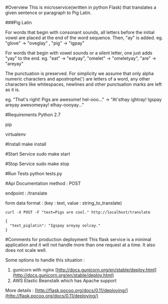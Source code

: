 #Overview
This is microservice(written in python Flask) that translates a given sentence or paragraph to Pig Latin.

###Pig Latin

For words that begin with consonant sounds, all letters before the initial vowel are placed at the end of the word sequence. Then, "ay" is added.
eg. "glove" → "oveglay" , "pig" → "igpay"

For words that begin with vowel sounds or a silent letter, one just adds "yay" to the end.
eg. "eat" → "eatyay", "omelet" → "omeletyay", "are" → "areyay"

The punctuation is preserved. For simplicity we assume that only alpha numeric characters and apostrophe(') are letters of a word, any other characters like whitespaces, newlines and other punctuation marks are left as it is.

eg. "That's right! Pigs are awesome! hel-ooo..." → "At'sthay ightray! Igspay areyay awesomeyay! elhay-oooyay..."

#Requirements
Python 2.7

pip

virtualenv

#Install
make install

#Start Service
sudo make start

#Stop Service
sudo make stop

#Run Tests
python tests.py

#Api Documentation
method : POST

endpoint : /translate

form data format : (key : text, value : string_to_translate)

```
curl -X POST -F "text=Pigs are cool." http://localhost/translate

{
  "text_piglatin": "Igspay areyay oolcay."
}
```

#Comments for production deployment
This flask service is a minimal application and it will not handle more than one request at a time. It also does not scale well.

Some options to handle this situation :

1. gunicorn with nginx [http://docs.gunicorn.org/en/stable/deploy.html](http://docs.gunicorn.org/en/stable/deploy.html)
2. AWS Elastic Beanstalk which has Apache support

More details : [http://flask.pocoo.org/docs/0.11/deploying/](http://flask.pocoo.org/docs/0.11/deploying/)
